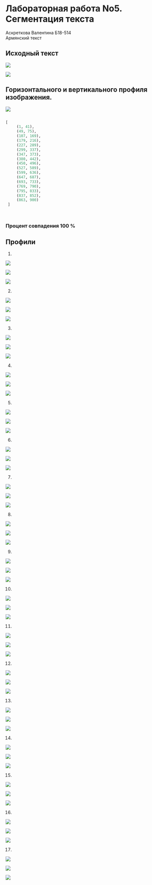 # Лабораторная работа No5. Сегментация текста

Аскреткова Валентина Б18-514    
Армянский текст

## Исходный текст

![](string.bmp)


![](invert_string.bmp)


## Горизонтального и вертикального профиля изображения.

![](profile.png)

```python

[
     (1, 41), 
     (49, 75),
     (107, 169), 
     (179, 216),
     (227, 289),
     (299, 337),
     (347, 373),
     (380, 442),
     (450, 496),
     (527, 589),
     (599, 636),
     (647, 687),
     (693, 733), 
     (769, 790),
     (795, 833),
     (837, 852),
     (863, 900)
 ]




```

### Процент совпадения 100 %
## Профили 

 



1. 

![](results/0.bmp)

![](invert_letters/0.bmp)

![](hists/0.png)

2. 

![](results/1.bmp)

![](invert_letters/1.bmp)

![](hists/1.png)

3. 

![](results/2.bmp)

![](invert_letters/2.bmp)

![](hists/2.png)

4. 

![](results/3.bmp)

![](invert_letters/3.bmp)

![](hists/3.png)

5. 

![](results/4.bmp)

![](invert_letters/4.bmp)

![](hists/4.png)

6. 

![](results/5.bmp)

![](invert_letters/5.bmp)

![](hists/5.png)

7. 

![](results/6.bmp)

![](invert_letters/6.bmp)

![](hists/6.png)

8. 

![](results/7.bmp)

![](invert_letters/7.bmp)

![](hists/7.png)

9. 

![](results/8.bmp)

![](invert_letters/8.bmp)

![](hists/8.png)

10. 

![](results/9.bmp)

![](invert_letters/9.bmp)

![](hists/9.png)

11. 

![](results/10.bmp)

![](invert_letters/10.bmp)

![](hists/10.png)

12. 

![](results/11.bmp)

![](invert_letters/11.bmp)

![](hists/11.png)

13. 

![](results/12.bmp)

![](invert_letters/12.bmp)

![](hists/12.png)

14. 

![](results/13.bmp)

![](invert_letters/13.bmp)

![](hists/13.png)

15. 

![](results/14.bmp)

![](invert_letters/14.bmp)

![](hists/14.png)

16. 

![](results/15.bmp)

![](invert_letters/15.bmp)

![](hists/15.png)

17. 

![](results/16.bmp)

![](invert_letters/16.bmp)

![](hists/16.png)

